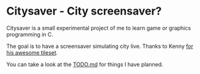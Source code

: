 # Citysaver - City screensaver?

Citysaver is a small experimental project of me to learn game or graphics programming in C.

The goal is to have a screensaver simulating city live.
Thanks to Kenny [for his awesome tileset](1).

You can take a look at the [TODO.md](TODO.md) for things I have planned.

[1]: https://opengameart.org/content/rpg-urban-pack
